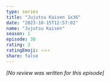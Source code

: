 ```yaml
---
type: series
title: "Jujutsu Kaisen 1x36"
date: "2023-10-15T12:57:02"
name: "Jujutsu Kaisen"
season: 1
episode: 36
rating: 3
ratingEmoji: ⭐️⭐️⭐️
share: false
---
```


_[No review was written for this episode]_
